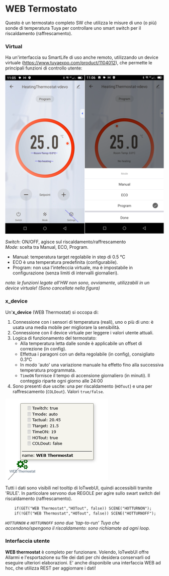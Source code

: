 # WEB Termostato 

Questo è un termostato completo SW che utilizza le misure di uno (o più) sonde di temperatura Tuya per controllare uno smart switch per il riscaldamento (raffrescamento).

### Virtual 
Ha un'interfaccia su SmartLife di uso anche remoto, utilizzando un device virtuale (https://www.tuyaexpo.com/product/1104012), che permette le principali funzioni di controllo utente:

![](https://github.com/msillano/IoTwebUI/blob/main/pics/virtual%20thermo.png?raw=true)

_Switch_: ON/OFF, agisce sul riscaldamento/raffrescamento <br>
_Mode:_ scelta tra Manual, ECO, Program. 
   * Manual: temperatura target regolabile in step di 0.5 °C
   * ECO è una temperatura predefinita (configurabile).
   * Program: non usa l'intefeccia virtuale, ma è impostabile in configurazione (senza limiti di intervalli giornalieri).

_nota: le funzioni legate all'HW non sono, ovviamente, utilizzabili in un device virtuale! (Sono cancellate nella figura)_

### x_device 
Un'**x_device** (WEB Thermostat) si occopa di:
   1. Connessione con i sensori di temperatura (reali), uno o più di uno: è usata una media mobile per migliorare la sensibilità.
   2. Connessione con il device virtuale per leggere i valori utente attuali.
   3. Logica di funzionamento del termostato:
       * Alla temperatura letta dalle sonde è applicabile un offset di correzione (in config).
       * Effettua i paragoni con un delta regolabile (in config), consigliato 0.3°C
       * In modo 'auto' una variazione manuale ha effetto fino alla successiva temperatura programmata.
       * `TimeON` fornisce il tempo di accensione giornaliero (in minuti). Il conteggio riparte ogni giorno alle 24:00
   4. Sono presenti due uscite: una per riscaldamento (`HOTout`) e una per raffrescamento (`COLDout`). Valori `true/false`.

  ![](https://github.com/msillano/IoTwebUI/blob/main/pics/IoTwebUI03.png?raw=true)
  
Tutti i dati sono visibili nel tooltip di IoTwebUI, quindi accessibili tramite 'RULE'.
In particolare servono due REGOLE per agire sullo swart switch del riscaldamento (raffrescamento).
```  
    if(GET("WEB Thermostat","HOTout", false)) SCENE("HOTTURNON"); 
    if(!GET("WEB Thermostat","HOTout", false)) SCENE("HOTTURNOFF");
``` 
_`HOTTURNON` e `HOTTURNOFF` sono due 'tap-to-run' Tuya che accendono/spengono il riscaldamento: sono richiamate ad ogni loop._


### Interfaccia utente
**WEB thermostat** è completo per funzionare. Volendo, IoTwebUI offre Allarmi e l'esportazione su file dei dati per chi desidera conservarli od eseguire ulteriori elaborazioni.
E' anche disponibile una interfaccia WEB ad hoc, che utilizza REST per aggiornare i dati!
